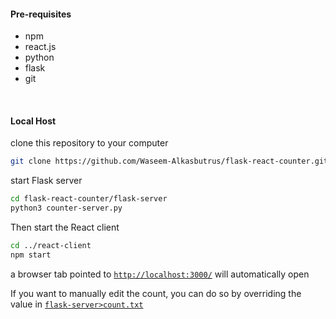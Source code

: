 #### Pre-requisites
- npm
- react.js
- python
- flask
- git

<br>

#### Local Host
clone this repository to your computer
``` bash 
git clone https://github.com/Waseem-Alkasbutrus/flask-react-counter.git
```

start Flask server
``` bash
cd flask-react-counter/flask-server
python3 counter-server.py
```

Then start the React client
``` bash
cd ../react-client
npm start
```
a browser tab pointed to [``http://localhost:3000/``](http://localhost:3000/) will automatically open
<br>

If  you want to manually edit the count, you can do so by overriding the value in [``flask-server>count.txt``](https://github.com/Waseem-Alkasbutrus/flask-react-counter/blob/master/flask-server/count.txt)